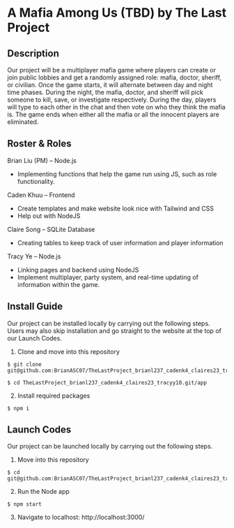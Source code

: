 # A Mafia Among Us (TBD) by The Last Project
## Description
Our project will be a multiplayer mafia game where players can create or join public lobbies and get a randomly assigned role: mafia, doctor, sheriff, or civilian. Once the game starts, it will alternate between day and night time phases. During the night, the mafia, doctor, and sheriff will pick someone to kill, save, or investigate respectively. During the day, players will type to each other in the chat and then vote on who they think the mafia is. The game ends when either all the mafia or all the innocent players are eliminated.

## Roster & Roles
Brian Liu (PM) – Node.js
  - Implementing functions that help the game run using JS, such as role functionality.

Caden Khuu – Frontend
  - Create templates and make website look nice with Tailwind and CSS
  - Help out with NodeJS

Claire Song – SQLite Database
  - Creating tables to keep track of user information and player information

Tracy Ye – Node.js
  - Linking pages and backend using NodeJS
  - Implement multiplayer, party system, and real-time updating of information within the game. 


## Install Guide
Our project can be installed locally by carrying out the following steps. Users may also skip installation and go straight to the website at the top of our Launch Codes.
1. Clone and move into this repository
```
$ git clone git@github.com:BrianASC07/TheLastProject_brianl237_cadenk4_claires23_tracyy10.git
```
```
$ cd TheLastProject_brianl237_cadenk4_claires23_tracyy10.git/app
```
2. Install required packages
```
$ npm i
```
## Launch Codes
Our project can be launched locally by carrying out the following steps. 
1. Move into this repository
```
$ cd git@github.com:BrianASC07/TheLastProject_brianl237_cadenk4_claires23_tracyy10.git/app
```
2. Run the Node app
```
$ npm start
```
3. Navigate to localhost: http://localhost:3000/
